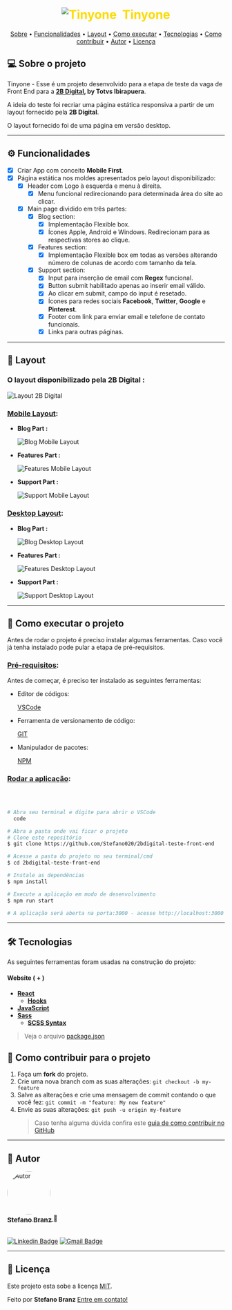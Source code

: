 </p>
<h1 
  align="center"
  style="color: rgba(252, 219, 0, 1)"
>
    <img alt="Tinyone" title="#Tinyone" src="./src/icons/yellow-app-icon.png" />
    &nbsp;Tinyone
</h1>

<p align="center">
 <a href="#-sobre-o-projeto">Sobre</a> •
 <a href="#-funcionalidades">Funcionalidades</a> •
 <a href="#-layout">Layout</a> • 
 <a href="#-como-executar-o-projeto">Como executar</a> • 
 <a href="#-tecnologias">Tecnologias</a> •
 <a href="# -como-contribuir">Como contribuir</a> •
 <a href="#-autor">Autor</a> • 
 <a href="#-licença">Licença</a>
</p>

## 💻 Sobre o projeto

<div id="-sobre-o-projeto">

Tinyone - Esse é um projeto desenvolvido para a etapa de teste da vaga de Front End para a **[2B Digital](https://www.agencia2bdigital.com.br/), by Totvs Ibirapuera**.

A ideia do teste foi recriar uma página estática responsiva a partir de um layout fornecido pela **2B Digital**.

O layout fornecido foi de uma página em versão desktop.

---

## ⚙️ Funcionalidades

<div id="-funcionalidades">

- [x] Criar App com conceito **Mobile First**.
- [x] Página estática nos moldes apresentados pelo layout disponibilizado:
  - [x] Header com Logo à esquerda e menu à direita.
    - [x] Menu funcional redirecionando para determinada área do site ao clicar.
  - [x] Main page dividido em três partes:
    - [x] Blog section:
      - [x] Implementação Flexible box.
      - [x] Ícones Apple, Android e Windows. Redirecionam para as respectivas stores ao clique.
    - [x] Features section:
      - [x] Implementação Flexible box em todas as versões alterando número de colunas de acordo com tamanho da tela.
    - [x] Support section:
      - [x] Input para inserção de email com **Regex** funcional.
      - [x] Button submit habilitado apenas ao inserir email válido.
      - [x] Ao clicar em submit, campo do input é resetado.
      - [x] Ícones para redes sociais **Facebook**, **Twitter**, **Google** e **Pinterest**.
      - [x] Footer com link para enviar email e telefone de contato funcionais.
      - [x] Links para outras páginas.

---

## 🎨 Layout

<div id="-layout">

### O layout disponibilizado pela **2B Digital** :

  <img align="center" src="./front-end.jpg" alt="Layout 2B Digital" />
&nbsp;

### <u> Mobile Layout</u>:

- **Blog Part :**

  <img align="center" src="./layout-images/blog-mobile-layout.png" alt="Blog Mobile Layout"/>

- **Features Part :**

  <img align="center" src="./layout-images/features-mobile-layout.png" alt="Features Mobile Layout"/>

- **Support Part :**

  <img align="center" src="./layout-images/support-mobile-layout.png" alt="Support Mobile Layout"/>

### <u> Desktop Layout</u>:

- **Blog Part :**

  <img align="center" src="./layout-images/blog-desktop-layout.png" alt="Blog Desktop Layout"/>

- **Features Part :**

  <img align="center" src="./layout-images/features-desktop-layout.png" alt="Features Desktop Layout"/>

- **Support Part :**

  <img align="center" src="./layout-images/support-desktop-layout.png" alt="Support Desktop Layout"/>

---

## 🚀 Como executar o projeto

<div id="-como-executar-o-projeto">

Antes de rodar o projeto é preciso instalar algumas ferramentas. Caso você já tenha instalado pode pular a etapa de pré-requisitos.

### <u>Pré-requisitos</u>:

Antes de começar, é preciso ter instalado as seguintes ferramentas:

- Editor de códigos:

  [VSCode](https://code.visualstudio.com/)

- Ferramenta de versionamento de código:

  [GIT](https://git-scm.com)

- Manipulador de pacotes:

  [NPM](https://www.npmjs.com/)

### <u>Rodar a aplicação</u>:

&nbsp;

```bash

# Abra seu terminal e digite para abrir o VSCode
  code

# Abra a pasta onde vai ficar o projeto
# Clone este repositório
$ git clone https://github.com/Stefano020/2bdigital-teste-front-end

# Acesse a pasta do projeto no seu terminal/cmd
$ cd 2bdigital-teste-front-end

# Instale as dependências
$ npm install

# Execute a aplicação em modo de desenvolvimento
$ npm run start

# A aplicação será aberta na porta:3000 - acesse http://localhost:3000

```

---

## 🛠 Tecnologias

<div id="-tecnologias">

As seguintes ferramentas foram usadas na construção do projeto:

#### **Website** ( + )

- **[React](https://reactjs.org/)**
  - **[Hooks](https://reactjs.org/docs/hooks-intro.html)**
- **[JavaScript](https://www.javascript.com/)**
- **[Sass](https://sass-lang.com/)**
  - **[SCSS Syntax](https://sass-lang.com/documentation/syntax)**

> Veja o arquivo [package.json](https://github.com/tgmarinho/README-ecoleta/blob/master/web/package.json)

## 💪 Como contribuir para o projeto

<div id="-como-contribuir">

1. Faça um **fork** do projeto.
2. Crie uma nova branch com as suas alterações: `git checkout -b my-feature`
3. Salve as alterações e crie uma mensagem de commit contando o que você fez: `git commit -m "feature: My new feature"`
4. Envie as suas alterações: `git push -u origin my-feature`
   > Caso tenha alguma dúvida confira este [guia de como contribuir no GitHub](./CONTRIBUTING.md)

---

## 🦸 Autor

<div id="-autor">

  <a href="https://github.com/Stefano020">
    <img style="border-radius: 50%;" src="./Stefano Branz.jpeg" width="100px;" alt="Autor"/>
    <br />
    <sub><b style="font-size: 15px;">Stefano Branz</b></sub>
  </a>🚀

  <br />
  <br />

[![Linkedin Badge](https://img.shields.io/badge/-StefanoBranz-blue?style=flat-square&logo=Linkedin&logoColor=white&link=https://www.linkedin.com/in/stefano-branz/)](https://www.linkedin.com/in/stefano-branz/)
[![Gmail Badge](https://img.shields.io/badge/stefano.branz@gmail.com-c14438?style=flat-square&logo=Gmail&logoColor=white&link=mailto:stefano.branz@gmail.com)](mailto:stefano.branz@gmail.com)

---

## 📝 Licença

<div id="#-licença">

Este projeto esta sobe a licença [MIT]("./LICENSE").

Feito por **Stefano Branz** [Entre em contato!](https://www.linkedin.com/in/stefano-branz/)
